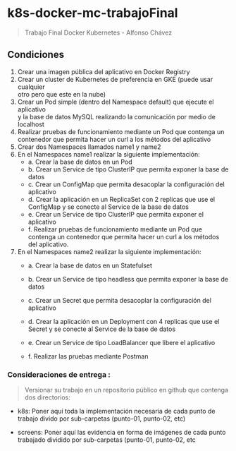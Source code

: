 # k8s-docker-mc-trabajoFinal


> Trabajo Final Docker Kubernetes - Alfonso Chávez

## Condiciones


1.  Crear una imagen pública del aplicativo en Docker Registry  
2.  Crear un cluster de Kubernetes de preferencia en GKE (puede usar cualquier  
otro pero que este en la nube)  
3.  Crear un Pod simple (dentro del Namespace default) que ejecute el aplicativo  
y la base de datos MySQL realizando la comunicación por medio de localhost  
4.  Realizar pruebas de funcionamiento mediante un Pod que contenga un  
contenedor que permita hacer un curl a los métodos del aplicativo  
5.  Crear dos Namespaces llamados name1 y name2  
6.  En el Namespaces name1 realizar la siguiente implementación:  
	 - a. Crear la base de datos en un Pod
	 - b.  Crear un Service de tipo ClusterIP que permita exponer la base de datos   
	 - c.  Crear un ConfigMap que permita desacoplar la configuración del   aplicativo  
	  - d.  Crear  la  aplicación  en  un  ReplicaSet  con  2  replicas  que use  el   ConfigMap y se conecte al Service de la base de datos
	   - e. Crear un Service de tipo ClusterIP que permita exponer el aplicativo 
	   - f.  Realizar pruebas de funcionamiento mediante un Pod que contenga un   contenedor que permita hacer un curl a los métodos del aplicativo.
 7. En  el Namespaces name2 realizar la siguiente implementación:  
	- a.  Crear la base de datos en un Statefulset  
	- b.  Crear un Service  de tipo headless  que permita exponer la base de  
datos

	- c.  Crear un Secret que permita desacoplar la configuración del aplicativo  
	- d.  Crear la aplicación en un Deployment con 4 replicas que use el Secret y se conecte al Service de la base de datos  
	- e.  Crear un Service de tipo LoadBalancer que libere el aplicativo  
	- f.  Realizar las pruebas mediante Postman

### Consideraciones de entrega :
> Versionar su trabajo en un repositorio público en github que contenga dos
directorios:

- k8s: Poner aquí toda la implementación necesaria de cada punto de
trabajo divido por sub-carpetas (punto-01, punto-02, etc)

- screens: Poner aquí las evidencia en forma de imágenes de cada punto
trabajado dividido por sub-carpetas (punto-01, punto-02, etc
